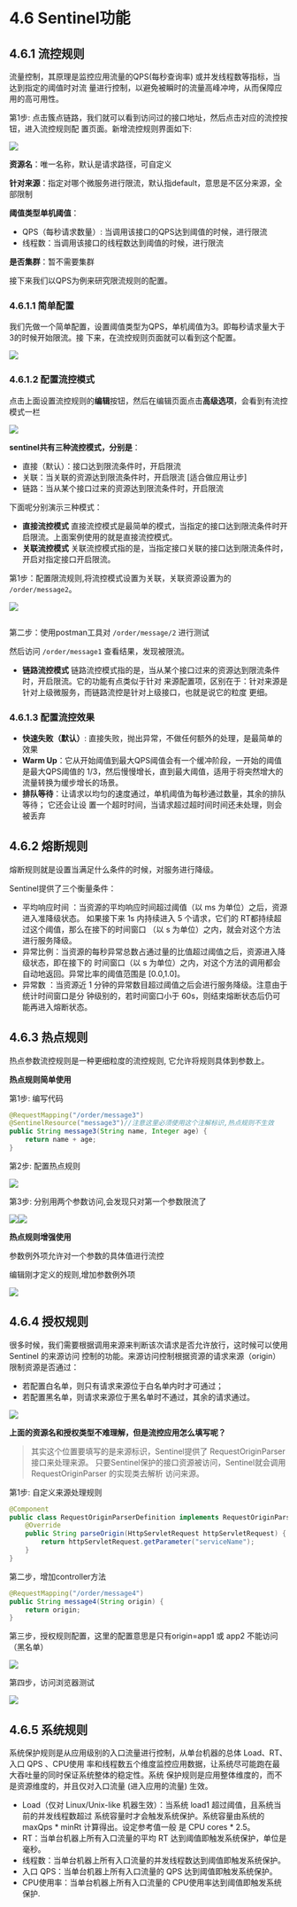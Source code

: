# 4.6 Sentinel功能

## 4.6.1 流控规则

流量控制，其原理是监控应用流量的QPS(每秒查询率) 或并发线程数等指标，当达到指定的阈值时对流 量进行控制，以避免被瞬时的流量高峰冲垮，从而保障应用的高可用性。&#x20;

第1步: 点击簇点链路，我们就可以看到访问过的接口地址，然后点击对应的流控按钮，进入流控规则配 置页面。新增流控规则界面如下:

![](<../.gitbook/assets/image (13).png>)

**资源名**：唯一名称，默认是请求路径，可自定义&#x20;

**针对来源**：指定对哪个微服务进行限流，默认指default，意思是不区分来源，全部限制&#x20;

**阈值类型单机阈值**：

* QPS（每秒请求数量）: 当调用该接口的QPS达到阈值的时候，进行限流
* 线程数：当调用该接口的线程数达到阈值的时候，进行限流

**是否集群**：暂不需要集群&#x20;

接下来我们以QPS为例来研究限流规则的配置。

### 4.6.1.1 简单配置

我们先做一个简单配置，设置阈值类型为QPS，单机阈值为3。即每秒请求量大于3的时候开始限流。接 下来，在流控规则页面就可以看到这个配置。

![](<../.gitbook/assets/image (56) (1) (1).png>)

### 4.6.1.2 配置流控模式

点击上面设置流控规则的**编辑**按钮，然后在编辑页面点击**高级选项**，会看到有流控模式一栏

![](<../.gitbook/assets/image (42) (1).png>)

**sentinel共有三种流控模式，分别是**：&#x20;

* 直接（默认）：接口达到限流条件时，开启限流
* 关联：当关联的资源达到限流条件时，开启限流 \[适合做应用让步]
* 链路：当从某个接口过来的资源达到限流条件时，开启限流

下面呢分别演示三种模式：

* **直接流控模式** 直接流控模式是最简单的模式，当指定的接口达到限流条件时开启限流。上面案例使用的就是直接流控模式。&#x20;
* **关联流控模式** 关联流控模式指的是，当指定接口关联的接口达到限流条件时，开启对指定接口开启限流。

第1步：配置限流规则,将流控模式设置为关联，关联资源设置为的 `/order/message2`。

![](<../.gitbook/assets/image (22).png>)

<img src="../.gitbook/assets/image (53).png" alt="" data-size="original">

第二步：使用postman工具对 `/order/message/2` 进行测试

然后访问 `/order/message1` 查看结果，发现被限流。

* **链路流控模式** 链路流控模式指的是，当从某个接口过来的资源达到限流条件时，开启限流。它的功能有点类似于针对 来源配置项，区别在于：针对来源是针对上级微服务，而链路流控是针对上级接口，也就是说它的粒度 更细。

### 4.6.1.3 配置流控效果

* **快速失败（默认）**: 直接失败，抛出异常，不做任何额外的处理，是最简单的效果
* **Warm Up**：它从开始阈值到最大QPS阈值会有一个缓冲阶段，一开始的阈值是最大QPS阈值的 1/3，然后慢慢增长，直到最大阈值，适用于将突然增大的流量转换为缓步增长的场景。
* **排队等待**：让请求以均匀的速度通过，单机阈值为每秒通过数量，其余的排队等待； 它还会让设 置一个超时时间，当请求超过超时间时间还未处理，则会被丢弃

## 4.6.2 熔断规则

熔断规则就是设置当满足什么条件的时候，对服务进行降级。

Sentinel提供了三个衡量条件：&#x20;

* 平均响应时间 ：当资源的平均响应时间超过阈值（以 ms 为单位）之后，资源进入准降级状态。 如果接下来 1s 内持续进入 5 个请求，它们的 RT都持续超过这个阈值，那么在接下的时间窗口 （以 s 为单位）之内，就会对这个方法进行服务降级。
* 异常比例：当资源的每秒异常总数占通过量的比值超过阈值之后，资源进入降级状态，即在接下的 时间窗口（以 s 为单位）之内，对这个方法的调用都会自动地返回。异常比率的阈值范围是 \[0.0,1.0]。
* 异常数 ：当资源近 1 分钟的异常数目超过阈值之后会进行服务降级。注意由于统计时间窗口是分 钟级别的，若时间窗口小于 60s，则结束熔断状态后仍可能再进入熔断状态。

## 4.6.3 热点规则

热点参数流控规则是一种更细粒度的流控规则, 它允许将规则具体到参数上。&#x20;

**热点规则简单使用**&#x20;

第1步: 编写代码

```java
@RequestMapping("/order/message3")
@SentinelResource("message3")//注意这里必须使用这个注解标识,热点规则不生效
public String message3(String name, Integer age) {
    return name + age;
}
```

第2步: 配置热点规则

![](<../.gitbook/assets/image (47) (1).png>)

第3步: 分别用两个参数访问,会发现只对第一个参数限流了

![](<../.gitbook/assets/image (5).png>)![](<../.gitbook/assets/image (14).png>)

**热点规则增强使用**

参数例外项允许对一个参数的具体值进行流控

编辑刚才定义的规则,增加参数例外项

![](<../.gitbook/assets/image (11) (1).png>)

## 4.6.4 授权规则

很多时候，我们需要根据调用来源来判断该次请求是否允许放行，这时候可以使用 Sentinel 的来源访问 控制的功能。来源访问控制根据资源的请求来源（origin）限制资源是否通过：&#x20;

* 若配置白名单，则只有请求来源位于白名单内时才可通过；
* 若配置黑名单，则请求来源位于黑名单时不通过，其余的请求通过。

![](<../.gitbook/assets/image (36) (1).png>)

**上面的资源名和授权类型不难理解，但是流控应用怎么填写呢？**

> 其实这个位置要填写的是来源标识，Sentinel提供了 RequestOriginParser 接口来处理来源。 只要Sentinel保护的接口资源被访问，Sentinel就会调用 RequestOriginParser 的实现类去解析 访问来源。

第1步: 自定义来源处理规则

```java
@Component
public class RequestOriginParserDefinition implements RequestOriginParser {
    @Override
    public String parseOrigin(HttpServletRequest httpServletRequest) {
        return httpServletRequest.getParameter("serviceName");
    }
}
```

第二步，增加controller方法

```java
@RequestMapping("/order/message4")
public String message4(String origin) {
    return origin;
}
```

第三步，授权规则配置，这里的配置意思是只有origin=app1 或 app2 不能访问（黑名单）

![](<../.gitbook/assets/image (48).png>)

第四步，访问浏览器测试

&#x20;![](<../.gitbook/assets/image (57).png>)

## 4.6.5 系统规则

系统保护规则是从应用级别的入口流量进行控制，从单台机器的总体 Load、RT、入口 QPS 、CPU使用 率和线程数五个维度监控应用数据，让系统尽可能跑在最大吞吐量的同时保证系统整体的稳定性。系统 保护规则是应用整体维度的，而不是资源维度的，并且仅对入口流量 (进入应用的流量) 生效。

* Load（仅对 Linux/Unix-like 机器生效）：当系统 load1 超过阈值，且系统当前的并发线程数超过 系统容量时才会触发系统保护。系统容量由系统的 maxQps \* minRt 计算得出。设定参考值一般 是 CPU cores \* 2.5。
* RT：当单台机器上所有入口流量的平均 RT 达到阈值即触发系统保护，单位是毫秒。
* 线程数：当单台机器上所有入口流量的并发线程数达到阈值即触发系统保护。
* 入口 QPS：当单台机器上所有入口流量的 QPS 达到阈值即触发系统保护。
* CPU使用率：当单台机器上所有入口流量的 CPU使用率达到阈值即触发系统保护.

